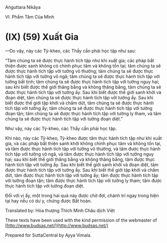  

Aṅguttara Nikāya

VI. Phẩm Tâm Của Mình

# (IX) (59) Xuất Gia

—Do vậy, này các Tỷ-kheo, các Thầy cần phải học tập như sau:

“Tâm chúng ta sẽ được thực hành tích tập như khi xuất gia; các pháp bất thiện được sanh không có chinh phục tâm và không tồn tại; tâm chúng ta sẽ được thực hành tích tập với tưởng vô thường; tâm chúng ta sẽ được thực hành tích tập với tưởng vô ngã; tâm chúng ta sẽ được thực hành tích tập với tưởng bất tịnh; tâm chúng ta sẽ được thực hành tích tập với tưởng nguy hại; sau khi biết được thế giới thăng bằng và không thăng bằng, tâm chúng ta sẽ được thực hành tích tập với tưởng ấy. Sau khi biết được thế giới sanh khởi và đoạn diệt, tâm chúng ta sẽ được thực hành tích tập với tưởng ấy. Sau khi biết được thế giới tập khởi và chấm dứt, tâm chúng ta sẽ được thực hành tích tập với tưởng ấy; tâm chúng ta sẽ được thực hành tích tập với tưởng đoạn tận; tâm chúng ta sẽ được thực hành tích tập với tưởng ly tham, và tâm chúng ta sẽ được thực hành tích tập với tưởng đoạn diệt.”

Như vậy, này các Tỷ-kheo, các Thầy cần phải học tập.

Khi nào, này các Tỷ-kheo, Tỷ-kheo được tâm thực hành tích tập như khi xuất gia, và các pháp bất thiện sanh khởi không chinh phục tâm và không tồn tại, và tâm được thực hành tích tập với tưởng vô thường, và tâm được thực hành tích tập với tưởng vô ngã, và tâm được thực hành tích tập với tưởng nguy hại; sau khi biết thế giới thăng bằng và không thăng bằng, tâm được thực hành tích tập với tưởng ấy. Sau khi biết thế giới sanh khởi và đoạn diệt, tâm được thực hành tích tập với tưởng ấy. Sau khi biết thế giới tập khởi và chấm dứt, tâm được thực hành tích tập với tưởng ấy; tâm được thực hành tích tập với tưởng đoạn tận; tâm được thực hành tích tập với tưởng ly tham; tâm được thực hành tích tập với tưởng đoạn diệt.

Ðối với vị ấy, một trong hai quả này được chờ đợi, chánh trí ngay trong hiện tại hay nếu có dư y, chứng được Bất hoàn.

Translated by: Hòa thượng Thích Minh Châu dịch Việt

These texts have been used with the kind permission of the webmaster of [http://www.budsas.net/](http://www.budsas.net/)

Prepared for SuttaCentral by Ayya Vimala.